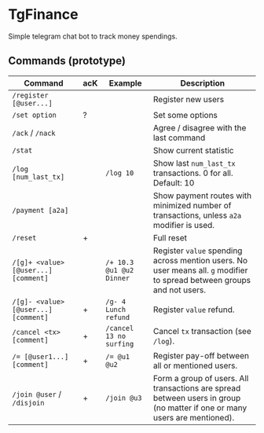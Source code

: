 # TgFinance

Simple telegram chat bot to track money spendings.

## Commands (prototype)

Command                                 | acK   | Example                   | Description
--------------------------------------- | ----- | ------------------------- | ------------
`/register [@user...]`                  |       |                           | Register new users
`/set option`                           | ?     |                           | Set some options
`/ack` / `/nack`                        |       |                           | Agree / disagree with the last command
`/stat`                                 |       |                           | Show current statistic
`/log [num_last_tx]`                    |       | `/log 10`                 | Show last `num_last_tx` transactions. 0 for all. Default: 10
`/payment [a2a]`                        |       |                           | Show payment routes with minimized number of transactions, unless `a2a` modifier is used.
`/reset`                                | +     |                           | Full reset
`/[g]+ <value> [@user...] [comment]`    |       | `/+ 10.3 @u1 @u2 Dinner`  | Register `value` spending across mention users. No user means all. `g` modifier to spread between groups and not users.
`/[g]- <value> [@user...] [comment]`    | +     | `/g- 4 Lunch refund`      | Register `value` refund.
`/cancel <tx> [comment]`                | +     | `/cancel 13 no surfing`   | Cancel `tx` transaction (see `/log`).
`/= [@user1...] [comment]`              | +     | `/= @u1 @u2`              | Register pay-off between all or mentioned users.
`/join @user` / `/disjoin`              | +     | `/join @u3`               | Form a group of users. All transactions are spread between users in group (no matter if one or many users are mentioned).
